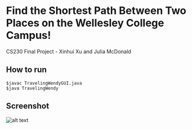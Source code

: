 # Find the Shortest Path Between Two Places on the Wellesley College Campus!
CS230 Final Project - Xinhui Xu and Julia McDonald

## How to run
```
$javac TravelingWendyGUI.java
$java TravelingWendy
```

## Screenshot

![alt text](https://github.com/juliammcdonald/reimagined-telegram/TW_screenshot.png "image")